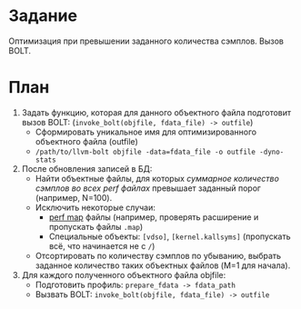 # Задание
Оптимизация при превышении заданного количества сэмплов. Вызов BOLT.
# План
1. Задать функцию, которая для данного объектного файла подготовит вызов BOLT:
(`invoke_bolt(objfile, fdata_file) -> outfile`)
    - Сформировать уникальное имя для оптимизированного объектного файла (outfile)
    - `/path/to/llvm-bolt objfile -data=fdata_file -o outfile -dyno-stats`
2. После обновления записей в БД: 
    - Найти объектные файлы, для которых _суммарное количество
    сэмплов во всех perf файлах_ превышает заданный порог (например, N=100).
    - Исключить некоторые случаи:
      - [perf map](https://stackoverflow.com/questions/52392319/understanding-perf-map) файлы (например, проверять расширение и пропускать файлы `.map`)
      - Специальные объекты: `[vdso]`, `[kernel.kallsyms]` (пропускать всё, что начинается не с `/`)
    - Отсортировать по количеству сэмплов по убыванию, выбрать заданное количество таких объектных файлов (M=1 для начала).
3. Для каждого полученного объектного файла objfile:
    - Подготовить профиль: `prepare_fdata -> fdata_path`
    - Вызвать BOLT: `invoke_bolt(objfile, fdata_file) -> outfile`
